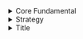 <details>
<summary>Core Fundamental</summary>
<br>

 - Vix spikes towards 80 => BUY...buy ..buy & vice versa
 - IV => decides the stock price move in the IV% range, 
     1. SELL OPTION when IV is high
     2. BUY OPTION when IV is very low
     3. IV > historical IV , SELL OPTION
 - Breakeven point => strike price + premium paid 
 - Short Put- Bullish
 - Short Call - Bearish
 - Open Intrest => no of shares outstanding
 - is Liquidity Enough(Volumne)
 - if DELTA is closer to 1 , higher probability is CALL will expire ITM
 - if DELTA is closer to -1 , higher probability is PUT will expire ITM
 - Theta is for Time Decay , option price decrease by Theta as date is closure to Expiry
 - VEGA is times in change in IV
  
</details>


<details>
<summary>Strategy</summary>
<br>

 - Long call
   1. when delta > 0.75 and buy ITM
   2.  beofre expiry, monitor Theta if sell the option
 - Leaps Call option
   1. when timeframe > 1 year
   2. when very bullish trend
 - Short Call
   1. Selling the CALL
   2. very bearish trend
   3. loss unlimited
   4. to reduce risk, sell OTM CALL
 - Married PUT
   1. buy stock of same lot size as PUT 
   2. buy LONG PUT 
 - Covered CALL
   1. Bullish move
   2. buy stocks
   3. SELL SHORT ATM
 - Long Stradle
   1. Long CALL
   2. Long PUT
   3. during Earning season
   4. ATM
 - Bull SPread
   1. When limited price uptrend
   2. Long CAll @ ATM
   3. SHort CALl @ OTM
 - Bear CALL SPread
   1. When limited price downtrend
   2. Short CAll @ ATM
   3. Long CALl @ OTM
 
  
</details>


<details>
<summary>Title</summary>
<br>


  
</details>
